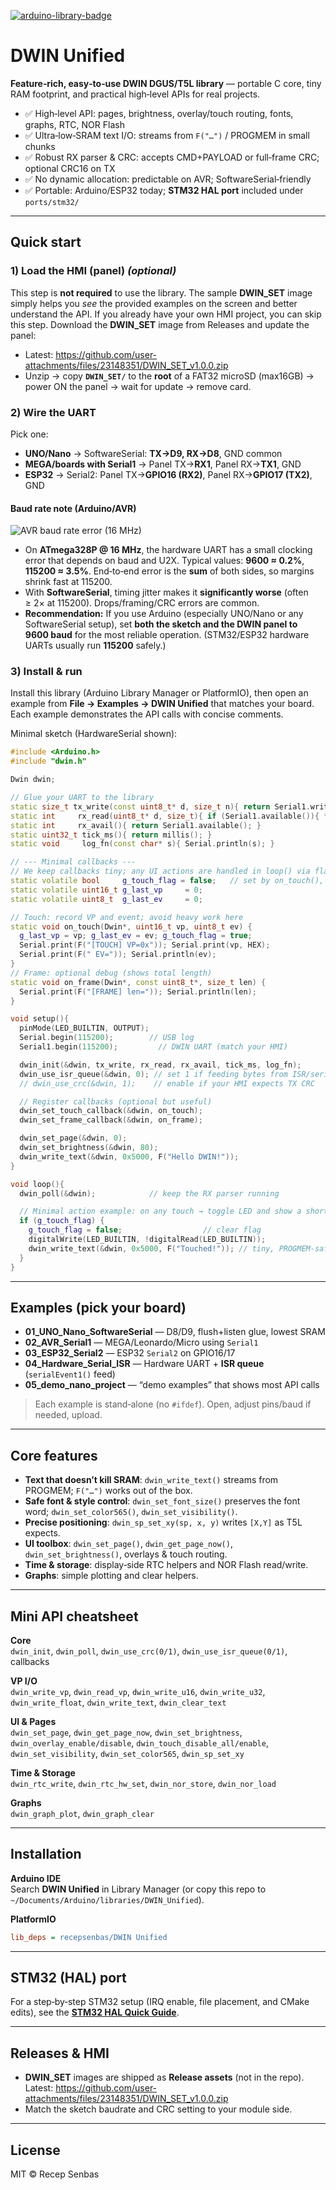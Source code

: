 [![arduino-library-badge](https://www.ardu-badge.com/badge/DWIN%20Unified.svg?version=1.0.2)](https://www.ardu-badge.com/DWIN%20Unified)
# DWIN Unified

**Feature‑rich, easy‑to‑use DWIN DGUS/T5L library** — portable C core, tiny RAM footprint, and practical high‑level APIs for real projects.

- ✅ High‑level API: pages, brightness, overlay/touch routing, fonts, graphs, RTC, NOR Flash
- ✅ Ultra‑low‑SRAM text I/O: streams from `F("…")` / PROGMEM in small chunks
- ✅ Robust RX parser & CRC: accepts CMD+PAYLOAD or full‑frame CRC; optional CRC16 on TX
- ✅ No dynamic allocation: predictable on AVR; SoftwareSerial‑friendly
- ✅ Portable: Arduino/ESP32 today; **STM32 HAL port** included under `ports/stm32/`

---

## Quick start

### 1) Load the HMI (panel) *(optional)*
This step is **not required** to use the library. The sample **DWIN_SET** image simply helps you *see* the provided examples on the screen and better understand the API. If you already have your own HMI project, you can skip this step.
Download the **DWIN_SET** image from Releases and update the panel:
- Latest: https://github.com/user-attachments/files/23148351/DWIN_SET_v1.0.0.zip
- Unzip → copy **`DWIN_SET/`** to the **root** of a FAT32 microSD (max16GB) → power ON the panel → wait for update → remove card.

### 2) Wire the UART
Pick one:
- **UNO/Nano** → SoftwareSerial: **TX→D9, RX→D8**, GND common
- **MEGA/boards with Serial1** → Panel TX→**RX1**, Panel RX→**TX1**, GND
- **ESP32** → Serial2: Panel TX→**GPIO16 (RX2)**, Panel RX→**GPIO17 (TX2)**, GND

#### Baud rate note (Arduino/AVR)
![AVR baud rate error (16 MHz)](extras/docs/avrbaudrateerror.png)

- On **ATmega328P @ 16 MHz**, the hardware UART has a small clocking error that depends on baud and U2X. Typical values: **9600 ≈ 0.2%**, **115200 ≈ 3.5%**. End‑to‑end error is the **sum** of both sides, so margins shrink fast at 115200.
- With **SoftwareSerial**, timing jitter makes it **significantly worse** (often ≥ 2× at 115200). Drops/framing/CRC errors are common.
- **Recommendation:** If you use Arduino (especially UNO/Nano or any SoftwareSerial setup), set **both the sketch and the DWIN panel to 9600 baud** for the most reliable operation. (STM32/ESP32 hardware UARTs usually run **115200** safely.)

### 3) Install & run
Install this library (Arduino Library Manager or PlatformIO), then open an example from **File → Examples → DWIN Unified** that matches your board. Each example demonstrates the API calls with concise comments.

Minimal sketch (HardwareSerial shown):
```cpp
#include <Arduino.h>
#include "dwin.h"

Dwin dwin;

// Glue your UART to the library
static size_t tx_write(const uint8_t* d, size_t n){ return Serial1.write(d, n); }
static int     rx_read(uint8_t* d, size_t){ if (Serial1.available()){ *d = Serial1.read(); return 1; } return 0; }
static int     rx_avail(){ return Serial1.available(); }
static uint32_t tick_ms(){ return millis(); }
static void     log_fn(const char* s){ Serial.println(s); }

// --- Minimal callbacks ---
// We keep callbacks tiny; any UI actions are handled in loop() via flags.
static volatile bool     g_touch_flag = false;   // set by on_touch(), handled in loop()
static volatile uint16_t g_last_vp     = 0;
static volatile uint8_t  g_last_ev     = 0;

// Touch: record VP and event; avoid heavy work here
static void on_touch(Dwin*, uint16_t vp, uint8_t ev) {
  g_last_vp = vp; g_last_ev = ev; g_touch_flag = true;
  Serial.print(F("[TOUCH] VP=0x")); Serial.print(vp, HEX);
  Serial.print(F(" EV=")); Serial.println(ev);
}
// Frame: optional debug (shows total length)
static void on_frame(Dwin*, const uint8_t*, size_t len) {
  Serial.print(F("[FRAME] len=")); Serial.println(len);
}

void setup(){
  pinMode(LED_BUILTIN, OUTPUT);
  Serial.begin(115200);        // USB log
  Serial1.begin(115200);         // DWIN UART (match your HMI)

  dwin_init(&dwin, tx_write, rx_read, rx_avail, tick_ms, log_fn);
  dwin_use_isr_queue(&dwin, 0); // set 1 if feeding bytes from ISR/serialEvent
  // dwin_use_crc(&dwin, 1);    // enable if your HMI expects TX CRC

  // Register callbacks (optional but useful)
  dwin_set_touch_callback(&dwin, on_touch);
  dwin_set_frame_callback(&dwin, on_frame);

  dwin_set_page(&dwin, 0);
  dwin_set_brightness(&dwin, 80);
  dwin_write_text(&dwin, 0x5000, F("Hello DWIN!"));
}

void loop(){
  dwin_poll(&dwin);            // keep the RX parser running

  // Minimal action example: on any touch → toggle LED and show a short message
  if (g_touch_flag) {
    g_touch_flag = false;                  // clear flag
    digitalWrite(LED_BUILTIN, !digitalRead(LED_BUILTIN));
    dwin_write_text(&dwin, 0x5000, F("Touched!")); // tiny, PROGMEM-safe
  }
}
```

---

## Examples (pick your board)

- **01_UNO_Nano_SoftwareSerial** — D8/D9, flush+listen glue, lowest SRAM
- **02_AVR_Serial1** — MEGA/Leonardo/Micro using `Serial1`
- **03_ESP32_Serial2** — ESP32 `Serial2` on GPIO16/17
- **04_Hardware_Serial_ISR** — Hardware UART + **ISR queue** (`serialEvent1()` feed)
- **05_demo_nano_project** — “demo examples” that shows most API calls

> Each example is stand‑alone (no `#ifdef`). Open, adjust pins/baud if needed, upload.

---

## Core features

- **Text that doesn’t kill SRAM**: `dwin_write_text()` streams from PROGMEM; `F("…")` works out of the box.
- **Safe font & style control**: `dwin_set_font_size()` preserves the font word; `dwin_set_color565()`, `dwin_set_visibility()`.
- **Precise positioning**: `dwin_sp_set_xy(sp, x, y)` writes `[X,Y]` as T5L expects.
- **UI toolbox**: `dwin_set_page()`, `dwin_get_page_now()`, `dwin_set_brightness()`, overlays & touch routing.
- **Time & storage**: display‑side RTC helpers and NOR Flash read/write.
- **Graphs**: simple plotting and clear helpers.

---

## Mini API cheatsheet

**Core**  
`dwin_init`, `dwin_poll`, `dwin_use_crc(0/1)`, `dwin_use_isr_queue(0/1)`, callbacks

**VP I/O**  
`dwin_write_vp`, `dwin_read_vp`, `dwin_write_u16`, `dwin_write_u32`, `dwin_write_float`, `dwin_write_text`, `dwin_clear_text`

**UI & Pages**  
`dwin_set_page`, `dwin_get_page_now`, `dwin_set_brightness`,  
`dwin_overlay_enable/disable`, `dwin_touch_disable_all/enable`,  
`dwin_set_visibility`, `dwin_set_color565`, `dwin_sp_set_xy`

**Time & Storage**  
`dwin_rtc_write`, `dwin_rtc_hw_set`, `dwin_nor_store`, `dwin_nor_load`

**Graphs**  
`dwin_graph_plot`, `dwin_graph_clear`

---

## Installation

**Arduino IDE**  
Search **DWIN Unified** in Library Manager (or copy this repo to `~/Documents/Arduino/libraries/DWIN_Unified`).

**PlatformIO**  
```ini
lib_deps = recepsenbas/DWIN Unified
```

---

## STM32 (HAL) port

For a step‑by‑step STM32 setup (IRQ enable, file placement, and CMake edits), see the **[STM32 HAL Quick Guide](ports/stm32/examples/README.md)**.


---

## Releases & HMI
- **DWIN_SET** images are shipped as **Release assets** (not in the repo).  
  Latest: https://github.com/user-attachments/files/23148351/DWIN_SET_v1.0.0.zip
- Match the sketch baudrate and CRC setting to your module side.

---

## License
MIT © Recep Senbas